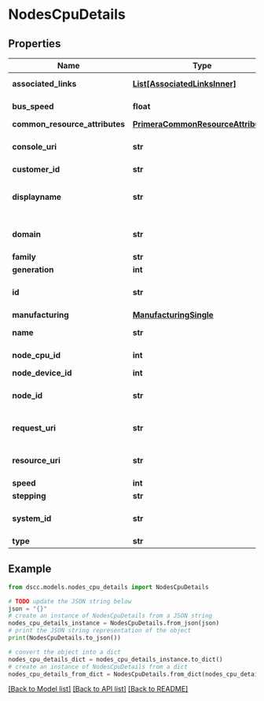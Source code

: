 # NodesCpuDetails


## Properties

Name | Type | Description | Notes
------------ | ------------- | ------------- | -------------
**associated_links** | [**List[AssociatedLinksInner]**](AssociatedLinksInner.md) | Associated Links Details | [optional] 
**bus_speed** | **float** | Bus speed in Mhz | [optional] 
**common_resource_attributes** | [**PrimeraCommonResourceAttributes**](PrimeraCommonResourceAttributes.md) |  | [optional] 
**console_uri** | **str** | consoleUri for detailed storage object | [optional] 
**customer_id** | **str** | customerId | [optional] 
**displayname** | **str** | Name to be used for display purposes | [optional] 
**domain** | **str** | Domain that the resource belongs to | [optional] 
**family** | **str** | Family | [optional] 
**generation** | **int** | generation | [optional] 
**id** | **str** | Unique Identifier of the resource | [optional] 
**manufacturing** | [**ManufacturingSingle**](ManufacturingSingle.md) |  | [optional] 
**name** | **str** | Name of the resource. | [optional] 
**node_cpu_id** | **int** | Numeric ID of the resource | [optional] 
**node_device_id** | **int** | ID of the node | [optional] 
**node_id** | **str** | Unique Identifier of the node. | [optional] 
**request_uri** | **str** | requestUri for detailed node Cpu object | [optional] 
**resource_uri** | **str** | resourceUri for detailed node cpu object | [optional] 
**speed** | **int** | Speed in Mhz | [optional] 
**stepping** | **str** | Stepping level | [optional] 
**system_id** | **str** | systemId/Serial Number  of the array. | [optional] 
**type** | **str** | type | [optional] 

## Example

```python
from dscc.models.nodes_cpu_details import NodesCpuDetails

# TODO update the JSON string below
json = "{}"
# create an instance of NodesCpuDetails from a JSON string
nodes_cpu_details_instance = NodesCpuDetails.from_json(json)
# print the JSON string representation of the object
print(NodesCpuDetails.to_json())

# convert the object into a dict
nodes_cpu_details_dict = nodes_cpu_details_instance.to_dict()
# create an instance of NodesCpuDetails from a dict
nodes_cpu_details_from_dict = NodesCpuDetails.from_dict(nodes_cpu_details_dict)
```
[[Back to Model list]](../README.md#documentation-for-models) [[Back to API list]](../README.md#documentation-for-api-endpoints) [[Back to README]](../README.md)


